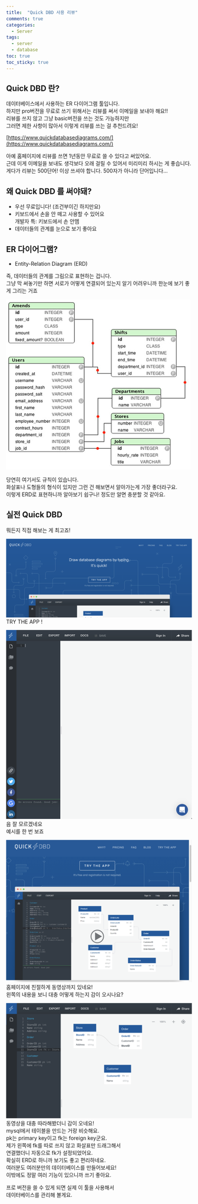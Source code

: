 ```yaml
---
title:  "Quick DBD 사용 리뷰"
comments: true
categories:
  - Server
tags:
  - server
  - database
toc: true
toc_sticky: true
---
```


## Quick DBD 란?
데이터베이스에서 사용하는 ER 다이어그램 툴입니다.  
하지만 pro버전을 무료로 쓰기 위해서는 리뷰를 써서 이메일을 보내야 해요!!  
리뷰를 쓰지 않고 그냥 basic버전을 쓰는 것도 가능하지만   
그러면 제한 사항이 많아서 이렇게 리뷰를 쓰는 걸 추천드려요!

[https://www.quickdatabasediagrams.com/](https://www.quickdatabasediagrams.com/)

아예 홈페이지에 리뷰를 쓰면 1년동안 무료로 쓸 수 있다고 써있어요.  
근데 이게 이메일을 보내도 생각보다 오래 걸릴 수 있어서 미리미리 하시는 게 좋습니다.  
게다가 리뷰는 500단어! 이상 쓰셔야 합니다. 500자가 아니라 단어입니다...

## 왜 Quick DBD 를 써야돼?
- 우선 무료입니다! (조건부이긴 하지만요)
- 키보드에서 손을 안 떼고 사용할 수 있어요  
  개발자 특: 키보드에서 손 안뗌
- 데이터들의 관계를 눈으로 보기 좋아요
  


## ER 다이어그램?
- Entity-Relation Diagram (ERD)

즉, 데이터들의 관계를 그림으로 표현하는 겁니다.  
그냥 막 써놓기만 하면 서로가 어떻게 연결되어 있는지 알기 어려우니까 한눈에 보기 좋게 그리는 거죠

![image description](/images/qdb/erd.jpeg)

당연히 여기서도 규칙이 있습니다.  
화살표나 도형들의 형식이 있지만 그런 건 해보면서 알아가는게 가장 좋더라구요.  
이렇게 ERD로 표현하니까 알아보기 쉽구나! 정도만 알면 충분할 것 같아요.

## 실전 Quick DBD

뭐든지 직접 해보는 게 최고죠!

[![image description](/images/qdb/qdb-01.png)](https://www.quickdatabasediagrams.com/)
TRY THE APP !

![image description](/images/qdb/qdb-02.png)
음 잘 모르겠네요  
예시를 한 번 보죠


![image description](/images/qdb/qdb-03.png)
홈페이지에 친절하게 동영상까지 있네요!  
왼쪽의 내용을 보니 대충 어떻게 하는지 감이 오시나요?


![image description](/images/qdb/qdb-04.png)
동영상을 대충 따라해봤더니 감이 오네요!  
mysql에서 테이블을 만드는 거랑 비슷해요.  
pk는 primary key이고 fk는 foreign key군요.  
제가 왼쪽에 fk를 따로 쓰지 않고 화살표만 드래그해서  
연결했더니 자동으로 fk가 설정되었어요.  
확실히 ERD로 하니까 보기도 좋고 편리하네요.  
여러분도 여러분만의 데이터베이스를 만들어보세요!  
이밖에도 정말 여러 기능이 있으니까 쓰기 좋아요.  


프로 버전을 쓸 수 있게 되면 실제 이 툴을 사용해서  
데이터베이스를 관리해 볼게요.
